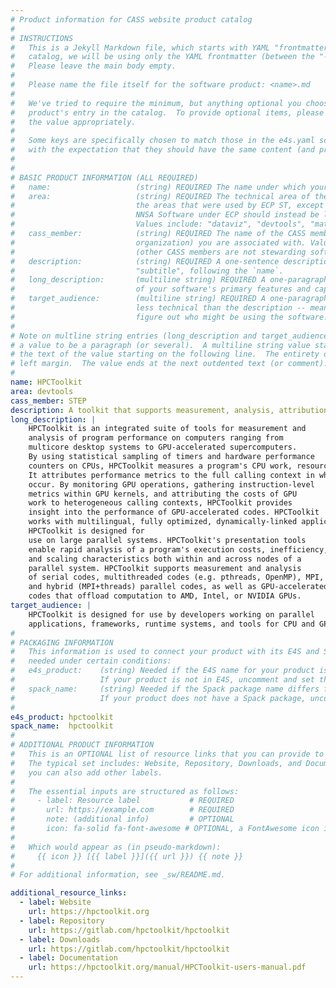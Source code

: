 ```yaml
---
# Product information for CASS website product catalog
#
# INSTRUCTIONS
#   This is a Jekyll Markdown file, which starts with YAML "frontmatter." For the product 
#   catalog, we will be using only the YAML frontmatter (between the "---" seperators).  
#   Please leave the main body empty.  
#
#   Please name the file itself for the software product: <name>.md
#
#   We've tried to require the minimum, but anything optional you choose to add will enrich your
#   product's entry in the catalog.  To provide optional items, please uncomment the keys and complete
#   the value appropriately.
#
#   Some keys are specifically chosen to match those in the e4s.yaml schema (ignoring case) 
#   with the expectation that they should have the same content (and probably will eventually be merged).
#
#
# BASIC PRODUCT INFORMATION (ALL REQUIRED)
#   name:                   (string) REQUIRED The name under which your product should appear in the catalog
#   area:                   (string) REQUIRED The technical area of the product.  For now, we are using
#                           the areas that were used by ECP ST, except that anything that was categorized as
#                           NNSA Software under ECP should instead be listed under the appropriate "real" area:
#                           Values include: "dataviz", "devtools", "mathlibs", "pmr", "sweco".  
#   cass_member:            (string) REQUIRED The name of the CASS member organization (aka software stewardship
#                           organization) you are associated with. Values include: "fastmath", "PESO", "RAPIDS", "S4PST", "STEP".
#                           (other CASS members are not stewarding software products, as far as we know: colabs, corsa, swas)
#   description:            (string) REQUIRED A one-sentence description of your software.  To be used as a
#                           "subtitle", following the `name`.
#   long_description:       (multiline string) REQUIRED A one-paragraph description of your software. A brief, moderately technical description 
#                           of your software's primary features and capabilities.
#   target_audience:        (multiline string) REQUIRED A one-paragraph description of who should be interested in your software.  This should be
#                           less technical than the description -- meant to guide someone who's inexpert or just trying to 
#                           figure out who might be using the software.
#
# Note on multline string entries (long_description and target_audience): YAML supports a multiline string entry that allows 
# a value to be a paragraph (or several).  A multiline string value starts with a pipe ("|") following the colon of the key, with
# the text of the value starting on the following line.  The entirety of the value should be indented by 2-4 spaces from the
# left margin.  The value ends at the next outdented text (or comment).
#
name: HPCToolkit
area: devtools
cass_member: STEP
description: A toolkit that supports measurement, analysis, attribution, and inspection of application performance on CPU and GPU-accelerated architectures
long_description: |
    HPCToolkit is an integrated suite of tools for measurement and
    analysis of program performance on computers ranging from
    multicore desktop systems to GPU-accelerated supercomputers.
    By using statistical sampling of timers and hardware performance
    counters on CPUs, HPCToolkit measures a program's CPU work, resource consumption, and inefficiency.
    It attributes performance metrics to the full calling context in which they
    occur. By monitoring GPU operations, gathering instruction-level
    metrics within GPU kernels, and attributing the costs of GPU
    work to heterogeneous calling contexts, HPCToolkit provides
    insight into the performance of GPU-accelerated codes. HPCToolkit
    works with multilingual, fully optimized, dynamically-linked applications. 
    HPCToolkit is designed for
    use on large parallel systems. HPCToolkit's presentation tools
    enable rapid analysis of a program's execution costs, inefficiency,
    and scaling characteristics both within and across nodes of a
    parallel system. HPCToolkit supports measurement and analysis
    of serial codes, multithreaded codes (e.g. pthreads, OpenMP), MPI,
    and hybrid (MPI+threads) parallel codes, as well as GPU-accelerated
    codes that offload computation to AMD, Intel, or NVIDIA GPUs.
target_audience: |
    HPCToolkit is designed for use by developers working on parallel
    applications, frameworks, runtime systems, and tools for CPU and GPU-accelerated systems. 
#
# PACKAGING INFORMATION
#   This information is used to connect your product with its E4S and Spack packages, if available.  It is only
#   needed under certain conditions:
#   e4s_product:    (string) Needed if the E4S name for your product is different than your preferred `name` of the product.
#                   If your product is not in E4S, uncomment and set the value to `nil`
#   spack_name:     (string) Needed if the Spack package name differs from the `e4s_product` name.
#                   If your product does not have a Spack package, uncomment and set the value to `nil`
#
e4s_product: hpctoolkit
spack_name:  hpctoolkit
#
# ADDITIONAL PRODUCT INFORMATION
#   This is an OPTIONAL list of resource links that you can provide to make your catalog entry more useful.
#   The typical set includes: Website, Repository, Downloads, and Documentation, but all of these are optional, and
#   you can also add other labels.
#
#   The essential inputs are structured as follows:
#     - label: Resource label           # REQUIRED
#       url: https://example.com        # REQUIRED
#       note: (additional info)         # OPTIONAL
#       icon: fa-solid fa-font-awesome # OPTIONAL, a FontAwesome icon identifier
#
#   Which would appear as (in pseudo-markdown):
#     {{ icon }} [{{ label }}]({{ url }}) {{ note }}
#
# For additional information, see _sw/README.md.

additional_resource_links:
  - label: Website
    url: https://hpctoolkit.org
  - label: Repository
    url: https://gitlab.com/hpctoolkit/hpctoolkit
  - label: Downloads
    url: https://gitlab.com/hpctoolkit/hpctoolkit
  - label: Documentation
    url: https://hpctoolkit.org/manual/HPCToolkit-users-manual.pdf
---
```

